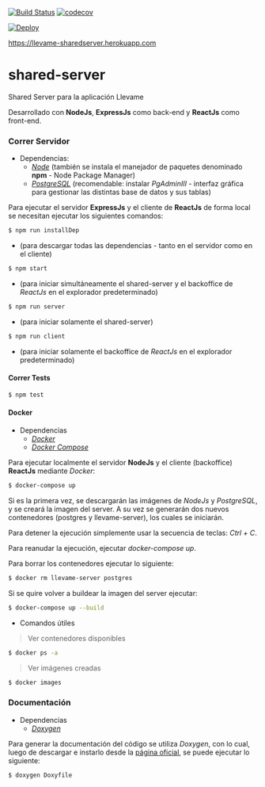 [![Build Status](https://travis-ci.org/llevame/shared-server.svg?branch=master)](https://travis-ci.org/llevame/shared-server) [![codecov](https://codecov.io/gh/llevame/shared-server/branch/master/graph/badge.svg)](https://codecov.io/gh/llevame/shared-server)

[![Deploy](https://www.herokucdn.com/deploy/button.svg)](https://heroku.com/deploy)

https://llevame-sharedserver.herokuapp.com

# shared-server

Shared Server para la aplicación Llevame  

Desarrollado con **NodeJs**, **ExpressJs** como back-end y **ReactJs** como front-end.   

### Correr Servidor

- Dependencias:  
  - *[Node](https://nodejs.org/en/download/)* (también se instala el manejador de paquetes denominado **npm** - Node Package Manager)  
  - *[PostgreSQL](https://www.postgresql.org/download)* (recomendable: instalar *PgAdminIII* - interfaz gráfica para gestionar las distintas base de datos y sus tablas)

Para ejecutar el servidor **ExpressJs** y el cliente de **ReactJs** de forma local se necesitan ejecutar los siguientes comandos:

```bash
$ npm run installDep
```
- (para descargar todas las dependencias - tanto en el servidor como en el cliente)

```bash
$ npm start
```
- (para iniciar simultáneamente el shared-server y el backoffice de *ReactJs* en el explorador predeterminado)

```bash
$ npm run server
```
- (para iniciar solamente el shared-server)

```bash
$ npm run client
```
- (para iniciar solamente el backoffice de *ReactJs* en el explorador predeterminado)

#### Correr Tests

```bash
$ npm test
```

#### Docker

- Dependencias
  - *[Docker](https://www.docker.com/community-edition#/download)*  
  - *[Docker Compose](https://docs.docker.com/compose/install/)*

Para ejecutar localmente el servidor **NodeJs** y el cliente (backoffice) **ReactJs** mediante *Docker*:

```bash
$ docker-compose up
```

Si es la primera vez, se descargarán las imágenes de *NodeJs* y *PostgreSQL*, y se creará la imagen del server. A su vez se generarán dos nuevos contenedores (postgres y llevame-server), los cuales se iniciarán.  

Para detener la ejecución simplemente usar la secuencia de teclas: *Ctrl + C*.  

Para reanudar la ejecución, ejecutar *docker-compose up*.  

Para borrar los contenedores ejecutar lo siguiente:  

```bash
$ docker rm llevame-server postgres
```

Si se quire volver a buildear la imagen del server ejecutar:  

```bash
$ docker-compose up --build
```

- Comandos útiles

> Ver contenedores disponibles

```bash
$ docker ps -a
```

> Ver imágenes creadas

```bash
$ docker images
```

### Documentación

- Dependencias
  - *[Doxygen](http://www.stack.nl/~dimitri/doxygen/manual/install.html)*

Para generar la documentación del código se utiliza *Doxygen*, con lo cual, luego de descargar e instarlo desde la [página oficial](http://www.stack.nl/~dimitri/doxygen/manual/install.html), se puede ejecutar lo siguiente:  

```bash
$ doxygen Doxyfile
```
